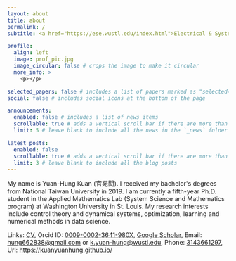 ```yaml
---
layout: about
title: about
permalink: /
subtitle: <a href="https://ese.wustl.edu/index.html">Electrical & Systems Engineering, Washington University in St. Louis</a>

profile:
  align: left
  image: prof_pic.jpg
  image_circular: false # crops the image to make it circular
  more_info: >
    <p></p>

selected_papers: false # includes a list of papers marked as "selected={true}"
social: false # includes social icons at the bottom of the page

announcements:
  enabled: false # includes a list of news items
  scrollable: true # adds a vertical scroll bar if there are more than 3 news items
  limit: 5 # leave blank to include all the news in the `_news` folder

latest_posts:
  enabled: false
  scrollable: true # adds a vertical scroll bar if there are more than 3 new posts items
  limit: 3 # leave blank to include all the blog posts
---
```


My name is Yuan-Hung Kuan (官苑閎). I received my bachelor's degrees from National Taiwan University in 2019. I am currently a fifth-year Ph.D. student in the Applied Mathematics Lab (System Science and Mathematics program) at Washington University in St. Louis. My research interests include control theory and dynamical systems, optimization, learning and numerical methods in data science.

Links: <a href="https://kuanyuanhung.github.io/assets/pdf/example_pdf.pdf">CV</a>, Orcid ID: <a href="https://orcid.org/0009-0002-3641-980X">0009-0002-3641-980X</a>, <a href="https://scholar.google.com/kuanyuanhung">Google Scholar</a>, Email: <a href="mailto:hung662838@gmail.com">hung662838@gmail.com</a> or <a href="mailto:k.yuan-hung@wustl.edu">k.yuan-hung@wustl.edu</a>, Phone: <a href="tel:+13143661297">3143661297</a>, Url: <a href="https://kuanyuanhung.github.io/">https://kuanyuanhung.github.io/</a>

